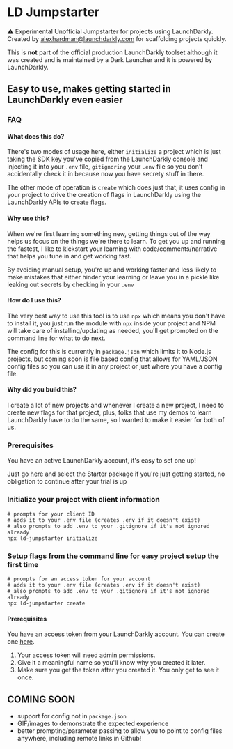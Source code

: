 # LD Jumpstarter



:warning: Experimental Unofficial Jumpstarter for projects using LaunchDarkly.
Created by alexhardman@launchdarkly.com for scaffolding projects quickly.

This is **not** part of the official production LaunchDarkly toolset although it was created and is maintained by a Dark Launcher and it is powered by LaunchDarkly.

## Easy to use, makes getting started in LaunchDarkly even easier

### FAQ

#### What does this do?

There's two modes of usage here, either `initialize` a project which is just taking the SDK key you've copied from the LaunchDarkly console and injecting it into your `.env` file,  `gitignoring` your `.env` file so you don't accidentally check it in because now you have secrety stuff in there.

The other mode of operation is `create` which does just that, it uses config in your project to drive the creation of flags in LaunchDarkly using the LaunchDarkly APIs to create flags.

#### Why use this?

When we're first learning something new, getting things out of the way helps us focus on the things we're there to learn.
To get you up and running the fastest, I like to kickstart your learning with code/comments/narrative that helps you tune in and get working fast.

By avoiding manual setup, you're up and working faster and less likely to make mistakes that either hinder your learning or leave you in a pickle like leaking out secrets by checking in your `.env`

#### How do I use this?

The very best way to use this tool is to use `npx` which means you don't have to install it, you just run the module with `npx` inside your project and NPM will take care of installing/updating as needed, you'll get prompted on the command line for what to do next.

The config for this is currently in `package.json` which limits it to Node.js projects, but coming soon is file based config that allows for YAML/JSON config files so you can use it in any project or just where you have a config file.

#### Why did you build this?

I create a lot of new projects and whenever I create a new project, I need to create new flags for that project, plus, folks that use my demos to learn LaunchDarkly have to do the same, so I wanted to make it easier for both of us.

### Prerequisites

You have an active LaunchDarkly account, it's easy to set one up!

Just go [here](https://launchdarkly.com/pricing/) and select the Starter package if you're just getting started, no obligation to continue after your trial is up

### Initialize your project with client information

```shell
# prompts for your client ID 
# adds it to your .env file (creates .env if it doesn't exist)
# also prompts to add .env to your .gitignore if it's not ignored already
npx ld-jumpstarter initialize
```



### Setup flags from the command line for easy project setup the first time

```shell
# prompts for an access token for your account
# adds it to your .env file (creates .env if it doesn't exist)
# also prompts to add .env to your .gitignore if it's not ignored already
npx ld-jumpstarter create
```

#### Prerequisites

You have an access token from your LaunchDarkly account.
You can create one [here](https://app.launchdarkly.com/settings/authorization/tokens/new).

1. Your access token will need admin permissions.
2. Give it a meaningful name so you'll know why you created it later.
3. Make sure you get the token after you created it. You only get to see it once.


## COMING SOON

- support for config not in `package.json`
- GIF/images to demonstrate the expected experience
- better prompting/parameter passing to allow you to point to config files anywhere, including remote links in Github!







